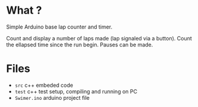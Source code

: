 # What ?

Simple Arduino base lap counter and timer.

Count and display a number of laps made (lap signaled via a button).
Count the ellapsed time since the run begin. Pauses can be made.

# Files

* `src` c++ embeded code
* `test` c++ test setup, compiling and running on PC
* `Swimer.ino` arduino project file
